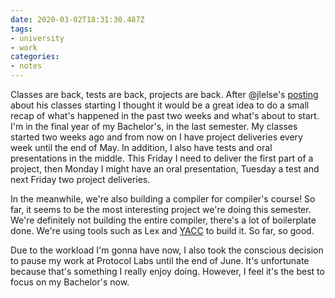 ```yaml
---
date: 2020-03-02T18:31:30.487Z
tags:
- university
- work
categories:
- notes
---
```


Classes are back, tests are back, projects are back. After @jlelse's [posting](https://jlelse.blog/thoughts/2020/03/back-to-study/) about his classes starting I thought it would be a great idea to do a small recap of what's happened in the past two weeks and what's about to start. I'm in the final year of my Bachelor's, in the last semester. My classes started two weeks ago and from now on I have project deliveries every week until the end of May. In addition, I also have tests and oral presentations in the middle. This Friday I need to deliver the first part of a project, then Monday I might have an oral presentation, Tuesday a test and next Friday two project deliveries.

In the meanwhile, we're also building a compiler for compiler's course! So far, it seems to be the most interesting project we're doing this semester. We're definitely not building the entire compiler, there's a lot of boilerplate done. We're using tools such as Lex and [YACC](https://en.wikipedia.org/wiki/Yacc) to build it. So far, so good.

Due to the workload I'm gonna have now, I also took the conscious decision to pause my work at Protocol Labs until the end of June. It's unfortunate because that's something I really enjoy doing. However, I feel it's the best to focus on my Bachelor's now.
